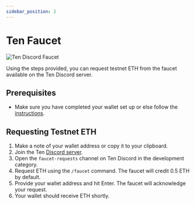 ```yaml
---
sidebar_position: 2
---
```


# Ten Faucet

![Ten Discord Faucet](../assets/faucet.png)

Using the steps provided, you can request testnet ETH from the faucet available on the Ten Discord server.

## **Prerequisites**
- Make sure you have completed your wallet set up or else follow the [instructions](/docs/getting-started/for-users/setup-you-wallet.md).

## **Requesting Testnet ETH**
1. Make a note of your wallet address or copy it to your clipboard.
2. Join the Ten [Discord server](http://discord.gg/hbbfThQHT3).
3. Open the `faucet-requests` channel on Ten Discord in the development category.
4. Request ETH using the `/faucet` command. The faucet will credit 0.5 ETH by default.
5. Provide your wallet address and hit Enter. The faucet will acknowledge your request.
6. Your wallet should receive ETH shortly.
